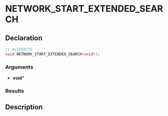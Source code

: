 # NETWORK_START_EXTENDED_SEARCH

## Declaration
```cpp
// 0x7FD3C35
void NETWORK_START_EXTENDED_SEARCH(void*);
```

### Arguments
- **void***

### Results

## Description
